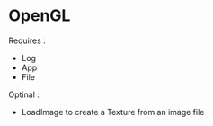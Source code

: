 # OpenGL

Requires :
  - Log
  - App
  - File

Optinal :
  - LoadImage to create a Texture from an image file
